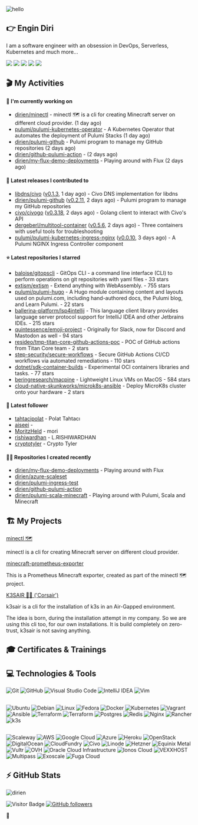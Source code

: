 ![hello](https://media.giphy.com/media/3ornk57KwDXf81rjWM/giphy.gif)

## 👉 Engin Diri

I am a software engineer with an obsession in DevOps, Serverless, Kubernetes and much more...

[![](https://img.shields.io/badge/-@__ediri-%231DA1F2?style=for-the-badge&logo=twitter&logoColor=ffffff)](https://twitter.com/_ediri)
[![](https://img.shields.io/badge/@_ediri@cloud--native.social-6364FF?style=for-the-badge&logo=mastodon&logoColor=white)](https://cloud-native.social/@_ediri)
[![](https://img.shields.io/badge/-@dirien-%23181717?style=for-the-badge&logo=github)](https://github.com/dirien)
[![](https://img.shields.io/badge/-@__ediri-E4405F?style=for-the-badge&logo=instagram&logoColor=white)](https://www.instagram.com/_ediri/)
[![](https://img.shields.io/badge/dirien-003366?style=for-the-badge&logo=linuxfoundation&logoColor=white)](https://openprofile.dev/profile/dirien)

## 🎬 My Activities

#### 👷 I'm currently working on

- [dirien/minectl](https://github.com/dirien/minectl) - minectl 🗺  is a cli for creating Minecraft server on different cloud provider. (1 day ago)
- [pulumi/pulumi-kubernetes-operator](https://github.com/pulumi/pulumi-kubernetes-operator) - A Kubernetes Operator that automates the deployment of Pulumi Stacks (1 day ago)
- [dirien/pulumi-github](https://github.com/dirien/pulumi-github) - Pulumi program to manage my GitHub repositories (2 days ago)
- [dirien/github-pulumi-action](https://github.com/dirien/github-pulumi-action) -  (2 days ago)
- [dirien/my-flux-demo-deployments](https://github.com/dirien/my-flux-demo-deployments) - Playing around with Flux (2 days ago)

#### 🚀 Latest releases I contributed to

- [libdns/civo](https://github.com/libdns/civo) ([v0.1.3](https://github.com/libdns/civo/releases/tag/v0.1.3), 1 day ago) - Civo DNS implementation for libdns
- [dirien/pulumi-github](https://github.com/dirien/pulumi-github) ([v0.2.11](https://github.com/dirien/pulumi-github/releases/tag/v0.2.11), 2 days ago) - Pulumi program to manage my GitHub repositories
- [civo/civogo](https://github.com/civo/civogo) ([v0.3.18](https://github.com/civo/civogo/releases/tag/v0.3.18), 2 days ago) - Golang client to interact with Civo&#39;s API
- [dergeberl/multitool-container](https://github.com/dergeberl/multitool-container) ([v0.5.6](https://github.com/dergeberl/multitool-container/releases/tag/v0.5.6), 2 days ago) - Three containers with useful tools for troubleshooting
- [pulumi/pulumi-kubernetes-ingress-nginx](https://github.com/pulumi/pulumi-kubernetes-ingress-nginx) ([v0.0.10](https://github.com/pulumi/pulumi-kubernetes-ingress-nginx/releases/tag/v0.0.10), 3 days ago) - A Pulumi NGINX Ingress Controller component

#### ⭐ Latest repositories I starred

- [baloise/gitopscli](https://github.com/baloise/gitopscli) - GitOps CLI - a command line interface (CLI) to perform operations on git repositories with yaml files - 33 stars
- [extism/extism](https://github.com/extism/extism) - Extend anything with WebAssembly. - 755 stars
- [pulumi/pulumi-hugo](https://github.com/pulumi/pulumi-hugo) - A Hugo module containing content and layouts used on pulumi.com, including hand-authored docs, the Pulumi blog, and Learn Pulumi. - 22 stars
- [ballerina-platform/lsp4intellij](https://github.com/ballerina-platform/lsp4intellij) - This language client library provides language server protocol support for IntelliJ IDEA and other Jetbrains IDEs. - 215 stars
- [quintessence/emoji-project](https://github.com/quintessence/emoji-project) - Originally for Slack, now for Discord and Mastodon as well - 94 stars
- [resideo/tmp-titan-core-github-actions-poc](https://github.com/resideo/tmp-titan-core-github-actions-poc) - POC of GitHub actions from Titan Core team - 2 stars
- [step-security/secure-workflows](https://github.com/step-security/secure-workflows) - Secure GitHub Actions CI/CD workflows via automated remediations - 110 stars
- [dotnet/sdk-container-builds](https://github.com/dotnet/sdk-container-builds) - Experimental OCI containers libraries and tasks. - 77 stars
- [beringresearch/macpine](https://github.com/beringresearch/macpine) - Lightweight Linux VMs on MacOS - 584 stars
- [cloud-native-skunkworks/microk8s-ansible](https://github.com/cloud-native-skunkworks/microk8s-ansible) - Deploy MicroK8s cluster onto your hardware - 2 stars

#### 👥 Latest follower

- [tahtacipolat](https://github.com/tahtacipolat) - Polat Tahtacı
- [aiseei](https://github.com/aiseei) - 
- [MoritzHeld](https://github.com/MoritzHeld) - mori
- [rishiwardhan](https://github.com/rishiwardhan) - L.RISHIWARDHAN
- [cryptotyler](https://github.com/cryptotyler) - Crypto Tyler

#### 👨‍💻 Repositories I created recently

- [dirien/my-flux-demo-deployments](https://github.com/dirien/my-flux-demo-deployments) - Playing around with Flux
- [dirien/azure-scaleset](https://github.com/dirien/azure-scaleset)
- [dirien/pulumi-ingress-test](https://github.com/dirien/pulumi-ingress-test)
- [dirien/github-pulumi-action](https://github.com/dirien/github-pulumi-action)
- [dirien/pulumi-scala-minecraft](https://github.com/dirien/pulumi-scala-minecraft) - Playing around with Pulumi, Scala and Minecraft


## 🏗️ My Projects
[minectl 🗺](https://github.com/dirien/minectl)

minectl is a cli for creating Minecraft server on different cloud provider.

[minecraft-prometheus-exporter](https://github.com/dirien/minecraft-prometheus-exporter)

This is a Prometheus Minecraft exporter, created as part of the minectl 🗺 project.

[K3SAIR 🏴‍☠️️ ('Corsair')](https://github.com/dirien/k3sair-cli)

k3sair is a cli for the installation of k3s in an Air-Gapped environment.

The idea is born, during the installation attempt in my company. So we are using this cli too, for our own
installations. It is build completely on zero-trust, k3sair is not saving anything.

## 🎓 Certificates & Trainings

<!--START_SECTION:badges-->
<!--END_SECTION:badges-->

## 💻 Technologies & Tools

![Git](https://img.shields.io/badge/git-%23F05033.svg?style=for-the-badge&logo=git&logoColor=white)
![GitHub](https://img.shields.io/badge/github-%23121011.svg?style=for-the-badge&logo=github&logoColor=white)
![Visual Studio Code](https://img.shields.io/badge/VisualStudioCode-0078d7.svg?style=for-the-badge&logo=visual-studio-code&logoColor=white)
![IntelliJ IDEA](https://img.shields.io/badge/IntelliJIDEA-000000.svg?style=for-the-badge&logo=intellij-idea&logoColor=white)
![Vim](https://img.shields.io/badge/VIM-%2311AB00.svg?style=for-the-badge&logo=vim&logoColor=white)

##

![Ubuntu](https://img.shields.io/badge/Ubuntu-E95420?style=for-the-badge&logo=ubuntu&logoColor=white)
![Debian](https://img.shields.io/badge/Debian-D70A53?style=for-the-badge&logo=debian&logoColor=white)
![Linux](https://img.shields.io/badge/Linux-FCC624?style=for-the-badge&logo=linux&logoColor=black)
![Fedora](https://img.shields.io/badge/Fedora-294172?style=for-the-badge&logo=fedora&logoColor=white)
![Docker](https://img.shields.io/badge/docker-0db7ed.svg?style=for-the-badge&logo=docker&logoColor=white)
![Kubernetes](https://img.shields.io/badge/kubernetes-326ce5.svg?style=for-the-badge&logo=kubernetes&logoColor=white)
![Vagrant](https://img.shields.io/badge/vagrant-1563FF.svg?style=for-the-badge&logo=vagrant&logoColor=white)
![Ansible](https://img.shields.io/badge/ansible-1A1918.svg?style=for-the-badge&logo=ansible&logoColor=white)
![Terraform](https://img.shields.io/badge/terraform-5835CC.svg?style=for-the-badge&logo=terraform&logoColor=white)
![Terraform](https://img.shields.io/badge/pulumi-8A3391.svg?style=for-the-badge&logo=pulumi&logoColor=white)
![Postgres](https://img.shields.io/badge/postgres-316192.svg?style=for-the-badge&logo=postgresql&logoColor=white)
![Redis](https://img.shields.io/badge/redis-DD0031.svg?style=for-the-badge&logo=redis&logoColor=white)
![Nginx](https://img.shields.io/badge/nginx-009639.svg?style=for-the-badge&logo=nginx&logoColor=white)
![Rancher](https://img.shields.io/badge/rancher-0075A8.svg?style=for-the-badge&logo=rancher&logoColor=white)
![k3s](https://img.shields.io/badge/k3s-FFC61C.svg?style=for-the-badge&logo=&logoColor=white)

##

![Scaleway](https://img.shields.io/badge/SCALEWAY-4f0599.svg?style=for-the-badge&logo=scaleway&logoColor=white)
![AWS](https://img.shields.io/badge/AWS-FF9900.svg?style=for-the-badge&logo=amazon-aws&logoColor=white)
![Google Cloud](https://img.shields.io/badge/GoogleCloud-4285F4.svg?style=for-the-badge&logo=google-cloud&logoColor=white)
![Azure](https://img.shields.io/badge/azure-0078D4.svg?style=for-the-badge&logo=microsoft-azure&logoColor=white)
![Heroku](https://img.shields.io/badge/heroku-430098.svg?style=for-the-badge&logo=heroku&logoColor=white)
![OpenStack](https://img.shields.io/badge/Openstack-f01742.svg?style=for-the-badge&logo=openstack&logoColor=white)
![DigitalOcean](https://img.shields.io/badge/DigitalOcean-0080FF.svg?style=for-the-badge&logo=DigitalOcean&logoColor=white)
![CloudFundry](https://img.shields.io/badge/CloudFoundry-0C9ED5.svg?style=for-the-badge&logo=cloudfoundry&logoColor=white)
![Civo](https://img.shields.io/badge/civo-239DFF.svg?style=for-the-badge&logo=civo&logoColor=white)
![Linode](https://img.shields.io/badge/linode-00A95C?style=for-the-badge&logo=linode&logoColor=white)
![Hetzner](https://img.shields.io/badge/hetzner-d50c2d?style=for-the-badge&logo=hetzner&logoColor=white)
![Equinix Metal](https://img.shields.io/badge/equinix--metal-d10810?style=for-the-badge&logo=equinixmetal&logoColor=white)
![Vultr](https://img.shields.io/badge/vultr-007BFC?style=for-the-badge&logo=vultr&logoColor=white)
![OVH](https://img.shields.io/badge/ovh-123F6D?style=for-the-badge&logo=ovh&logoColor=white)
![Oracle Cloud Infrastructure](https://img.shields.io/badge/Oracle_Cloud_Infrastructure-F80000?style=for-the-badge&logo=oracle&logoColor=white)
![Ionos Cloud](https://img.shields.io/badge/ionos--cloud-003D8F?style=for-the-badge&logo=ionos&logoColor=white)
![VEXXHOST](https://img.shields.io/badge/VEXXHOST-2A1659?style=for-the-badge&logo=vexxhost&logoColor=white)
![Multipass](https://img.shields.io/badge/Multipass-E95420?style=for-the-badge&logo=ubuntu&logoColor=white)
![Exoscale](https://img.shields.io/badge/Exoscale-DA291C?style=for-the-badge&logo=exoscale&logoColor=white)
![Fuga Cloud](https://img.shields.io/badge/fuga_cloud-242F4B?style=for-the-badge&logo=fugacloud&logoColor=white)

## ⚡ GitHub Stats

![dirien](https://github-readme-stats.vercel.app/api?username=dirien&show_icons=true&count_private=true&theme=dracula)

![Visitor Badge](https://visitor-badge.laobi.icu/badge?page_id=dirien)
[![GitHub followers](https://img.shields.io/github/followers/dirien.svg?style=social&label=Follow&maxAge=2592000)](https://github.com/dirien?tab=followers)

🧿
